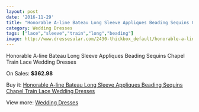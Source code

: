 ```yaml
---
layout: post
date: '2016-11-29'
title: "Honorable A-line Bateau Long Sleeve Appliques Beading Sequins Chapel Train Lace Wedding Dresses"
category: Wedding Dresses
tags: ["lace","sleeve","train","long","beading"]
image: http://www.dressesular.com/2430-thickbox_default/honorable-a-line-bateau-long-sleeve-appliques-beading-sequins-chapel-train-lace-wedding-dresses.jpg
---
```

Honorable A-line Bateau Long Sleeve Appliques Beading Sequins Chapel Train Lace Wedding Dresses

On Sales: **$362.98**
<a href="https://www.dressesular.com/wedding-dresses/910-honorable-a-line-bateau-long-sleeve-appliques-beading-sequins-chapel-train-lace-wedding-dresses.html"><amp-img layout="responsive" width="600" height="600" src="//www.dressesular.com/2430-thickbox_default/honorable-a-line-bateau-long-sleeve-appliques-beading-sequins-chapel-train-lace-wedding-dresses.jpg" alt="Honorable A-line Bateau Long Sleeve Appliques Beading Sequins Chapel Train Lace Wedding Dresses 0" /></a>
<a href="https://www.dressesular.com/wedding-dresses/910-honorable-a-line-bateau-long-sleeve-appliques-beading-sequins-chapel-train-lace-wedding-dresses.html"><amp-img layout="responsive" width="600" height="600" src="//www.dressesular.com/2431-thickbox_default/honorable-a-line-bateau-long-sleeve-appliques-beading-sequins-chapel-train-lace-wedding-dresses.jpg" alt="Honorable A-line Bateau Long Sleeve Appliques Beading Sequins Chapel Train Lace Wedding Dresses 1" /></a>
<a href="https://www.dressesular.com/wedding-dresses/910-honorable-a-line-bateau-long-sleeve-appliques-beading-sequins-chapel-train-lace-wedding-dresses.html"><amp-img layout="responsive" width="600" height="600" src="//www.dressesular.com/2432-thickbox_default/honorable-a-line-bateau-long-sleeve-appliques-beading-sequins-chapel-train-lace-wedding-dresses.jpg" alt="Honorable A-line Bateau Long Sleeve Appliques Beading Sequins Chapel Train Lace Wedding Dresses 2" /></a>

Buy it: [Honorable A-line Bateau Long Sleeve Appliques Beading Sequins Chapel Train Lace Wedding Dresses](https://www.dressesular.com/wedding-dresses/910-honorable-a-line-bateau-long-sleeve-appliques-beading-sequins-chapel-train-lace-wedding-dresses.html "Honorable A-line Bateau Long Sleeve Appliques Beading Sequins Chapel Train Lace Wedding Dresses")

View more: [Wedding Dresses](https://www.dressesular.com/3-wedding-dresses "Wedding Dresses")